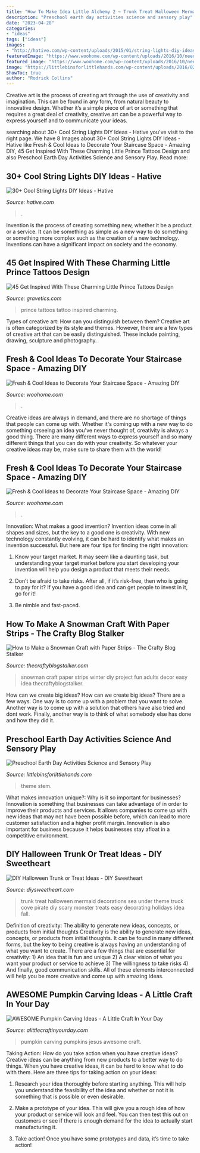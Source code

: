 ```yaml
---
title: "How To Make Idea Little Alchemy 2 ~ Trunk Treat Halloween Mermaid Decorations Sea Under Theme Truck Cove Pirate Diy Scary Monster Treats Easy Decorating Holidays Idea Fall"
description: "Preschool earth day activities science and sensory play"
date: "2023-04-28"
categories:
- "ideas"
tags: ["ideas"]
images:
- "http://hative.com/wp-content/uploads/2015/01/string-lights-diy-ideas/33-string-lights-diy-ideas.jpg"
featuredImage: "https://www.woohome.com/wp-content/uploads/2016/10/need-ideas-to-decorate-staircase-space-2.jpg"
featured_image: "https://www.woohome.com/wp-content/uploads/2016/10/need-ideas-to-decorate-staircase-space-2.jpg"
image: "https://littlebinsforlittlehands.com/wp-content/uploads/2016/02/Preschool-Earth-Day-activities-science-STEM-and-sensory-play-idea-to-celebrate-Earth-Day-2.jpg"
ShowToc: true
author: "Rodrick Collins"
---
```



Creative art is the process of creating art through the use of creativity and imagination. This can be found in any form, from natural beauty to innovative design. Whether it’s a simple piece of art or something that requires a great deal of creativity, creative art can be a powerful way to express yourself and to communicate your ideas.

	

		
searching about 30+ Cool String Lights DIY Ideas - Hative you've visit to the right page. We have 8 Images about 30+ Cool String Lights DIY Ideas - Hative like Fresh &amp; Cool Ideas to Decorate Your Staircase Space - Amazing DIY, 45 Get Inspired With These Charming Little Prince Tattoos Design and also Preschool Earth Day Activities Science and Sensory Play. Read more:
		
    
## 30+ Cool String Lights DIY Ideas - Hative

<img loading=lazy src="http://hative.com/wp-content/uploads/2015/01/string-lights-diy-ideas/33-string-lights-diy-ideas.jpg" onerror="this.onerror=null;this.src='https://tse1.mm.bing.net/th?id=OIP.RtfCXxt7uNzinjytFqNOoQHaJS&amp;pid=15.1';" alt="30+ Cool String Lights DIY Ideas - Hative">

_Source: hative.com_

>. 

	

Invention is the process of creating something new, whether it be a product or a service. It can be something as simple as a new way to do something or something more complex such as the creation of a new technology. Inventions can have a significant impact on society and the economy.

    
## 45 Get Inspired With These Charming Little Prince Tattoos Design

<img loading=lazy src="https://www.gravetics.com/wp-content/uploads/2017/04/littleprincetattoo-tattoo-principito-principitotattoo-littleprince.jpg" onerror="this.onerror=null;this.src='https://tse1.mm.bing.net/th?id=OIP.bdWvjxueCJtyEHtmyqRVpgHaHk&amp;pid=15.1';" alt="45 Get Inspired With These Charming Little Prince Tattoos Design">

_Source: gravetics.com_

>prince tattoos tattoo inspired charming. 

	

Types of creative art: How can you distinguish between them?
Creative art is often categorized by its style and themes. However, there are a few types of creative art that can be easily distinguished. These include painting, drawing, sculpture and photography.

    
## Fresh &amp; Cool Ideas To Decorate Your Staircase Space - Amazing DIY

<img loading=lazy src="https://www.woohome.com/wp-content/uploads/2016/10/need-ideas-to-decorate-staircase-space-2.jpg" onerror="this.onerror=null;this.src='https://tse4.mm.bing.net/th?id=OIP.bVnnQA_aXB8slswObv8cqQHaJ5&amp;pid=15.1';" alt="Fresh &amp; Cool Ideas to Decorate Your Staircase Space - Amazing DIY">

_Source: woohome.com_

>. 

	

Creative ideas are always in demand, and there are no shortage of things that people can come up with. Whether it's coming up with a new way to do something orseeing an idea you've never thought of, creativity is always a good thing. There are many different ways to express yourself and so many different things that you can do with your creativity. So whatever your creative ideas may be, make sure to share them with the world!

    
## Fresh &amp; Cool Ideas To Decorate Your Staircase Space - Amazing DIY

<img loading=lazy src="https://www.woohome.com/wp-content/uploads/2016/10/need-ideas-to-decorate-staircase-space-6.jpg" onerror="this.onerror=null;this.src='https://tse2.mm.bing.net/th?id=OIP.TRX4oTO_jZ-a7h9FxgibrgHaLH&amp;pid=15.1';" alt="Fresh &amp; Cool Ideas to Decorate Your Staircase Space - Amazing DIY">

_Source: woohome.com_

>. 

	

Innovation: What makes a good invention?
Invention ideas come in all shapes and sizes, but the key to a good one is creativity. With new technology constantly evolving, it can be hard to identify what makes an invention successful. But here are four tips for finding the right innovation:
1. Know your target market. It may seem like a daunting task, but understanding your target market before you start developing your invention will help you design a product that meets their needs.

2. Don’t be afraid to take risks. After all, if it’s risk-free, then who is going to pay for it? If you have a good idea and can get people to invest in it, go for it!
3. Be nimble and fast-paced.

    
## How To Make A Snowman Craft With Paper Strips - The Crafty Blog Stalker

<img loading=lazy src="http://thecraftyblogstalker.com/wp-content/uploads/2015/12/day-3-snowman-bonus-project-768x1024.jpg" onerror="this.onerror=null;this.src='https://tse3.mm.bing.net/th?id=OIP.CT_yl3J721oGoBsz2IoTcQHaJ4&amp;pid=15.1';" alt="How to Make a Snowman Craft with Paper Strips - The Crafty Blog Stalker">

_Source: thecraftyblogstalker.com_

>snowman craft paper strips winter diy project fun adults decor easy idea thecraftyblogstalker. 

	

How can we create big ideas?
How can we create big ideas? There are a few ways. One way is to come up with a problem that you want to solve. Another way is to come up with a solution that others have also tried and dont work. Finally, another way is to think of what somebody else has done and how they did it.

    
## Preschool Earth Day Activities Science And Sensory Play

<img loading=lazy src="https://littlebinsforlittlehands.com/wp-content/uploads/2016/02/Preschool-Earth-Day-activities-science-STEM-and-sensory-play-idea-to-celebrate-Earth-Day-2.jpg" onerror="this.onerror=null;this.src='https://tse4.mm.bing.net/th?id=OIP.d3aQ4K3oziMVtZbDdP1EXAHaLH&amp;pid=15.1';" alt="Preschool Earth Day Activities Science and Sensory Play">

_Source: littlebinsforlittlehands.com_

>theme stem. 

	

What makes innovation unique?: Why is it so important for businesses?
Innovation is something that businesses can take advantage of in order to improve their products and services. It allows companies to come up with new ideas that may not have been possible before, which can lead to more customer satisfaction and a higher profit margin. Innovation is also important for business because it helps businesses stay afloat in a competitive environment.

    
## DIY Halloween Trunk Or Treat Ideas - DIY Sweetheart

<img loading=lazy src="https://diysweetheart.com/wp-content/uploads/2019/06/Mermaid.jpg" onerror="this.onerror=null;this.src='https://tse1.mm.bing.net/th?id=OIP.3JMGOx61NSgChKbEf2R0yQHaJ4&amp;pid=15.1';" alt="DIY Halloween Trunk or Treat Ideas - DIY Sweetheart">

_Source: diysweetheart.com_

>trunk treat halloween mermaid decorations sea under theme truck cove pirate diy scary monster treats easy decorating holidays idea fall. 

	

Definition of creativity: The ability to generate new ideas, concepts, or products from initial thoughts
Creativity is the ability to generate new ideas, concepts, or products from initial thoughts. It can be found in many different forms, but the key to being creative is always having an understanding of what you want to create. There are a few things that are essential for creativity: 1) An idea that is fun and unique 2) A clear vision of what you want your product or service to achieve 3) The willingness to take risks 4) And finally, good communication skills. All of these elements interconnected will help you be more creative and come up with amazing ideas.

    
## AWESOME Pumpkin Carving Ideas - A Little Craft In Your Day

<img loading=lazy src="https://www.alittlecraftinyourday.com/wp-content/uploads/2015/09/b32967b15721fe4b4946f3af87c8dbf4.jpg" onerror="this.onerror=null;this.src='https://tse1.mm.bing.net/th?id=OIP.AABeZoob6YDfy-7eQBBS4gAAAA&amp;pid=15.1';" alt="AWESOME Pumpkin Carving Ideas - A Little Craft In Your Day">

_Source: alittlecraftinyourday.com_

>pumpkin carving pumpkins jesus awesome craft. 

	

Taking Action: How do you take action when you have creative ideas?
Creative ideas can be anything from new products to a better way to do things. When you have creative ideas, it can be hard to know what to do with them. Here are three tips for taking action on your ideas:
1. Research your idea thoroughly before starting anything. This will help you understand the feasibility of the idea and whether or not it is something that is possible or even desirable.

2. Make a prototype of your idea. This will give you a rough idea of how your product or service will look and feel. You can then test this out on customers or see if there is enough demand for the idea to actually start manufacturing it.

3. Take action! Once you have some prototypes and data, it’s time to take action!

